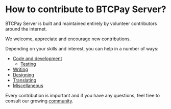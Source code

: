 # How to contribute to BTCPay Server?

BTCPay Server is built and maintained entirely by volunteer contributors around the internet.

We welcome, appreciate and encourage new contributions. 

Depending on your skills and interest, you can help in a number of ways:

* [Code and development](../Contribute/ContributeDev/README.md)
  *  [Testing](../Contribute/ContributeDev/ContributeDevTest.md)
* [Writing](../Contribute/ContributeWrite/README.md)
* [Designing](ContributeDesign.md)
* [Translating](ContributeTranslate.md)
* [Miscellaneous](ContributeMisc.md)

Every contribution is important and if you have any questions, feel free to consult our growing [community](../Community.md).
